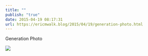 ```yaml
---
title: ""
publish: "true"
date: 2015-04-19 08:17:31
url: https://ericmwalk.blog/2015/04/19/generation-photo.html
---
```


Generation Photo

![](https://ericmwalk.blog/uploads/2022/3991a5f103.jpg)